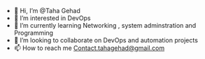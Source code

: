 - 👋 Hi, I’m @Taha Gehad
- 👀 I’m interested in DevOps
- 🌱 I’m currently learning Networking , system adminstration and Programming 
- 💞️ I’m looking to collaborate on DevOps and automation projects
- 📫 How to reach me Contact.tahagehad@gmail.com

<!---
TGehad/TGehad is a ✨ special ✨ repository because its `README.md` (this file) appears on your GitHub profile.
You can click the Preview link to take a look at your changes.
--->
